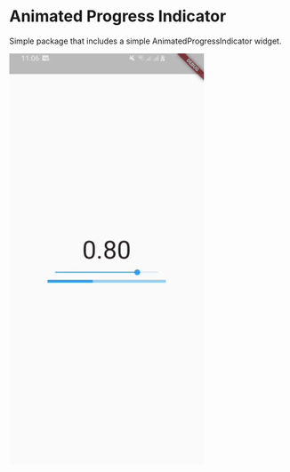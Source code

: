 # Animated Progress Indicator

Simple package that includes a simple AnimatedProgressIndicator widget.

![](https://github.com/mevans/flutter_packages/blob/master/animated_progress_indicator/display/display.gif)

